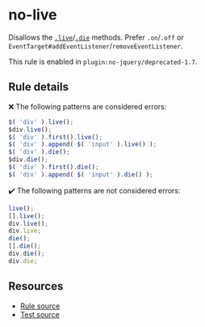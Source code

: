 # no-live

Disallows the [`.live`](https://api.jquery.com/live/)/[`.die`](https://api.jquery.com/die/) methods. Prefer `.on`/`.off` or `EventTarget#addEventListener`/`removeEventListener`.

This rule is enabled in `plugin:no-jquery/deprecated-1.7`.

## Rule details

❌ The following patterns are considered errors:
```js
$( 'div' ).live();
$div.live();
$( 'div' ).first().live();
$( 'div' ).append( $( 'input' ).live() );
$( 'div' ).die();
$div.die();
$( 'div' ).first().die();
$( 'div' ).append( $( 'input' ).die() );
```

✔️ The following patterns are not considered errors:
```js
live();
[].live();
div.live();
div.live;
die();
[].die();
div.die();
div.die;
```

## Resources

* [Rule source](/src/rules/no-live.js)
* [Test source](/src/tests/no-live.js)
